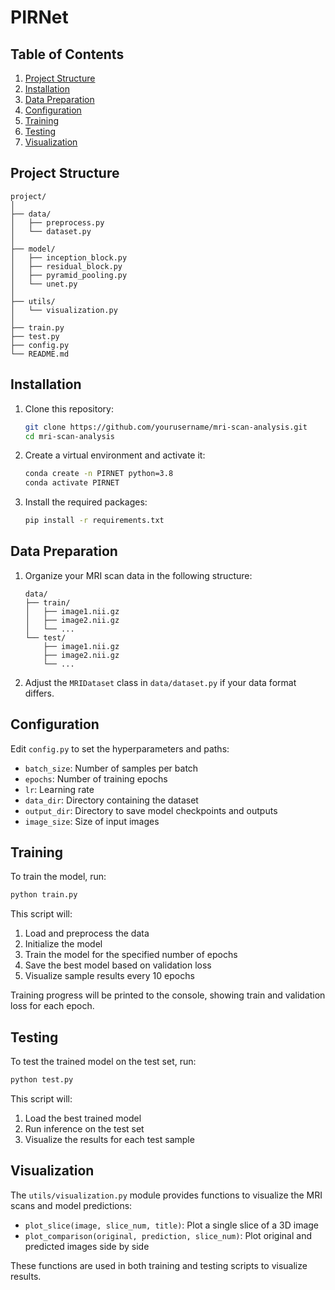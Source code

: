 
# PIRNet

## Table of Contents

1. [Project Structure](#project-structure)
2. [Installation](#installation)
3. [Data Preparation](#data-preparation)
4. [Configuration](#configuration)
5. [Training](#training)
6. [Testing](#testing)
7. [Visualization](#visualization)


## Project Structure

```
project/
│
├── data/
│   ├── preprocess.py
│   └── dataset.py
│
├── model/
│   ├── inception_block.py
│   ├── residual_block.py
│   ├── pyramid_pooling.py
│   └── unet.py
│
├── utils/
│   └── visualization.py
│
├── train.py
├── test.py
├── config.py
└── README.md
```

## Installation

1. Clone this repository:
    ```sh
    git clone https://github.com/yourusername/mri-scan-analysis.git
    cd mri-scan-analysis
    ```

2. Create a virtual environment and activate it:
    ```sh
    conda create -n PIRNET python=3.8
    conda activate PIRNET
    ```

3. Install the required packages:
    ```sh
    pip install -r requirements.txt
    ```

## Data Preparation

1. Organize your MRI scan data in the following structure:
    ```
    data/
    ├── train/
    │   ├── image1.nii.gz
    │   ├── image2.nii.gz
    │   └── ...
    └── test/
        ├── image1.nii.gz
        ├── image2.nii.gz
        └── ...
    ```

2. Adjust the `MRIDataset` class in `data/dataset.py` if your data format differs.

## Configuration

Edit `config.py` to set the hyperparameters and paths:

- `batch_size`: Number of samples per batch
- `epochs`: Number of training epochs
- `lr`: Learning rate
- `data_dir`: Directory containing the dataset
- `output_dir`: Directory to save model checkpoints and outputs
- `image_size`: Size of input images

## Training

To train the model, run:
```sh
python train.py
```

This script will:
1. Load and preprocess the data
2. Initialize the model
3. Train the model for the specified number of epochs
4. Save the best model based on validation loss
5. Visualize sample results every 10 epochs

Training progress will be printed to the console, showing train and validation loss for each epoch.

## Testing

To test the trained model on the test set, run:
```sh
python test.py
```

This script will:
1. Load the best trained model
2. Run inference on the test set
3. Visualize the results for each test sample

## Visualization

The `utils/visualization.py` module provides functions to visualize the MRI scans and model predictions:

- `plot_slice(image, slice_num, title)`: Plot a single slice of a 3D image
- `plot_comparison(original, prediction, slice_num)`: Plot original and predicted images side by side

These functions are used in both training and testing scripts to visualize results.
